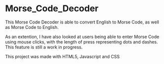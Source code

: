 # Morse_Code_Decoder

This Morse Code Decoder is able to convert English to Morse Code, as well as Morse Code to English.

As an extention, I have also looked at users being able to enter Morse Code using mouse clicks, with the length of press representing dots and dashes. This feature is still a work in progress.

This project was made with HTML5, Javascript and CSS
